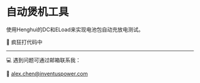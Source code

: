 # 自动煲机工具

使用Henghui的DC和ELoad来实现电池包自动充放电测试。

:rocket: 疯狂打代码中

---

:computer: 遇到问题可通过邮箱联系我：

:chestnut: alex.chen@inventuspower.com